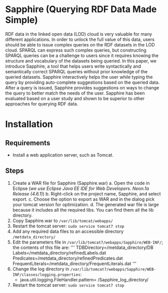# Sapphire (Querying RDF Data Made Simple)

RDF data in the linked open data (LOD) cloud is very valuable for many different applications. In order to unlock the full value of this data, users should be able to issue complex queries on the  RDF datasets in the LOD cloud. SPARQL can express such complex queries, but constructing SPARQL queries can be a challenge to users since it requires knowing the structure and vocabulary of the datasets being queried. In this paper, we introduce Sapphire, a tool that helps users write syntactically and semantically correct SPARQL queries without prior knowledge of the queried datasets. Sapphire interactively helps the user while typing the query by providing auto-complete suggestions based on the queried data. After a query is issued, Sapphire provides suggestions on ways to change the query to better match the needs of the user. Sapphire has been evaluated based on a user study and shown to be superior to other approaches for querying RDF data.


# Installation
## Requirements
- Install a web application server, such as Tomcat.

## Steps
1. Create a WAR file for Sapphire (Sapphire.war)
	a. Open the code in Eclipse (_we use Eclipse Java EE IDE for Web Developers. Neon.1a Release (4.6.1)_)
	b. Right-click on the project name, Sapphire, and select export.
	c. Choose the option to export as WAR and in the dialog pick your tomcat version for optimization.
	d. The generated war file is large because it includes all the required libs. You can find them all the lib directory.
2. Copy Sapphire.war to `/var/lib/tomcat/webapps/`
3. Restart the tomcat server: `sudo service tomcat7 stop`
4. Add any required data files to an accessible directory `/metdata_directory/`
5. Edit the parameters file in `/var/lib/tomcat7/webapps/Sapphire/WEB-INF/`; the contents of this file are:
'''
TDBDirectory=/metdata_directory/DB
Labels=/metdata_directory/refinedLabels.dat
Predicates=/metdata_directory/refinedPredicates.dat
FrequentLiterals=/metdata_directory/FrequentLiterals.dat
'''
6. Change the log directory in `/var/lib/tomcat7/webapps/Sapphire/WEB-INF/classes/logging.properties`:
	- java.util.logging.FileHandler.pattern= /Sapphire_log_directory/
7. Restart the tomcat server: `sudo service tomcat7 stop`
